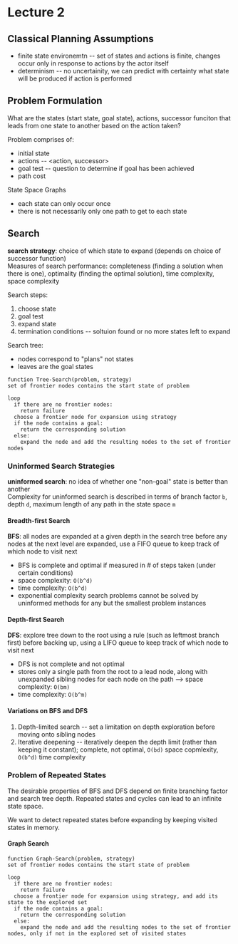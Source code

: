 # Lecture 2
## Classical Planning Assumptions
- finite state environemtn -- set of states and actions is finite, changes occur only in response to actions by the actor itself
- determinism -- no uncertainity, we can predict with certainty what state will be produced if action is performed

## Problem Formulation
What are the states (start state, goal state), actions, successor funciton that leads from one state to another based on the action taken?  

Problem comprises of: 
- initial state
- actions -- <action, successor>
- goal test -- question to determine if goal has been achieved
- path cost  

State Space Graphs
- each state can only occur once
- there is not necessarily only one path to get to each state  

## Search
**search strategy**: choice of which state to expand (depends on choice of successor function)  
Measures of search performance: completeness (finding a solution when there is one), optimality (finding the optimal solution), time complexity, space complexity  

Search steps:
1. choose state
2. goal test
3. expand state
4. termination conditions -- soltuion found or no more states left to expand

Search tree:
- nodes correspond to "plans" not states
- leaves are the goal states  

```
function Tree-Search(problem, strategy)
set of frontier nodes contains the start state of problem

loop
  if there are no frontier nodes:
    return failure
  choose a frontier node for expansion using strategy
  if the node contains a goal:
    return the corresponding solution
  else:
    expand the node and add the resulting nodes to the set of frontier nodes
```

### Uninformed Search Strategies
**uninformed search**: no idea of whether one "non-goal" state is better than another  
Complexity for uninformed search is described in terms of branch factor ``b``, depth ``d``, maximum length of any path in the state space ``m``

#### Breadth-first Search
**BFS**: all nodes are expanded at a given depth in the search tree before any nodes at the next level are expanded, use a FIFO queue to keep track
of which node to visit next
- BFS is complete and optimal if measured in # of steps taken (under certain conditions)
- space complexity: ``O(b^d)``
- time complexity: ``O(b^d)``
- exponential complexity search problems cannot be solved by uninformed methods for any but the smallest problem instances

#### Depth-first Search
**DFS**: explore tree down to the root using a rule (such as leftmost branch first) before backing up, using a LIFO queue to keep track of which node to visit next
- DFS is not complete and not optimal
- stores only a single path from the root to a lead node, along with unexpanded sibling nodes for each node on the path --> space complexity: ``O(bm)``
- time complexity: ``O(b^m)``

#### Variations on BFS and DFS
1. Depth-limited search -- set a limitation on depth exploration before moving onto sibling nodes
2. Iterative deepening -- iteratively deepen the depth limit (rather than keeping it constant); complete, not optimal, ``O(bd)`` space copmlexity, ``O(b^d)`` time complexity

### Problem of Repeated States
The desirable properties of BFS and DFS depend on finite branching factor and search tree depth. Repeated states and cycles can lead to an infinite state space.  

We want to detect repeated states before expanding by keeping visited states in memory. 

#### Graph Search
```
function Graph-Search(problem, strategy)
set of frontier nodes contains the start state of problem

loop
  if there are no frontier nodes: 
    return failure
  choose a frontier node for expansion using strategy, and add its state to the explored set
  if the node contains a goal:
    return the corresponding solution
  else:
    expand the node and add the resulting nodes to the set of frontier nodes, only if not in the explored set of visited states
```
